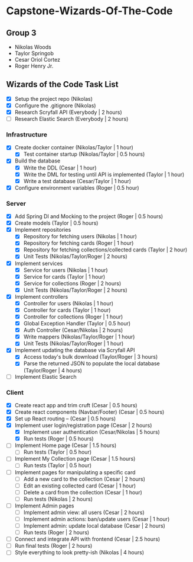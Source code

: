 # Capstone-Wizards-Of-The-Code
## Group 3
* Nikolas Woods
* Taylor Springob
* Cesar Oriol Cortez
* Roger Henry Jr.

## Wizards of the Code Task List

* [X] Setup the project repo (Nikolas)
* [X] Configure the .gitignore (Nikolas)
* [X] Research Scryfall API (Everybody | 2 hours)
* [ ] Research Elastic Search (Everybody | 2 hours)

### Infrastructure
* [X] Create docker container (Nikolas/Taylor | 1 hour)
    * [X] Test container startup (Nikolas/Taylor | 0.5 hours)
* [x] Build the database
    * [x] Write the DDL (Cesar | 1 hour)
    * [x] Write the DML for testing until API is implemented (Taylor | 1 hour)
    * [x] Write a test database (Cesar/Taylor | 1 hour)
* [x] Configure environment variables (Roger | 0.5 hour)

### Server
* [X] Add Spring DI and Mocking to the project (Roger | 0.5 hours)
* [x] Create models (Taylor | 0.5 hours)
* [X] Implement repositories
    * [x] Repository for fetching users (Nikolas | 1 hour)
    * [X] Repository for fetching cards (Roger | 1 hour)
    * [x] Repository for fetching collections/collected cards (Taylor | 2 hour)
    * [X] Unit Tests (Nikolas/Taylor/Roger | 2 hours)
* [X] Implement services
    * [X] Service for users (Nikolas | 1 hour)
    * [X] Service for cards (Taylor | 1 hour)
    * [X] Service for collections (Roger | 2 hours)
    * [X] Unit Tests (Nikolas/Taylor/Roger | 2 hours)
* [X] Implement controllers
    * [X] Controller for users (Nikolas | 1 hour)
    * [X] Controller for cards (Taylor | 1 hour)
    * [X] Controller for collections (Roger | 1 hour)
    * [X] Global Exception Handler (Taylor | 0.5 hour)
    * [X] Auth Controller (Cesar/Nikolas | 2 hours)
    * [X] Write mappers (Nikolas/Taylor/Roger | 1 hour)
    * [X] Unit Tests (Nikolas/Taylor/Roger | 1 hour)
* [X] Implement updating the database via Scryfall API
  * [X] Access today's bulk download (Taylor/Roger | 3 hours)
  * [X] Parse the returned JSON to populate the local database (Taylor/Roger | 4 hours)
* [ ] Implement Elastic Search

### Client
* [X] Create react app and trim cruft (Cesar | 0.5 hours)
* [X] Create react components (Navbar/Footer) (Cesar | 0.5 hours)
* [X] Set up React routing – (Cesar | 0.5 hours)
* [X] Implement user login/registration page (Cesar | 2 hours)
    * [X] Implement user authentication (Cesar/Nikolas | 5 hours)
    * [X] Run tests (Roger | 0.5 hours)
* [ ] Implement Home page (Cesar | 1.5 hours)
    * [ ] Run tests (Taylor | 0.5 hour)
* [ ] Implement My Collection page (Cesar | 1.5 hours)
    * [ ] Run tests (Taylor | 0.5 hour)
* [ ] Implement pages for manipulating a specific card
    * [ ] Add a new card to the collection (Cesar | 2 hours)
    * [ ] Edit an existing collected card (Cesar | 1 hour)
    * [ ] Delete a card from the collection (Cesar | 1 hour)
    * [ ] Run tests (Nikolas | 2 hours)
* [ ] Implement Admin pages
    * [ ] Implement admin view: all users (Cesar | 2 hours)
    * [ ] Implement admin actions: ban/update users (Cesar | 1 hour)
    * [ ] Implement admin: update local database (Cesar | 2 hours)
    * [ ] Run tests (Roger | 2 hours)
* [ ] Connect and integrate API with frontend (Cesar | 2.5 hours)
* [ ] Run final tests (Roger | 2 hours)
* [ ] Style everything to look pretty-ish (Nikolas | 4 hours)
